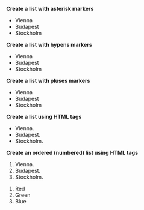 **Create a list with asterisk markers**
*   Vienna
*   Budapest
*   Stockholm

**Create a list with hypens markers**
- Vienna
- Budapest
- Stockholm

**Create a list with pluses markers**
+ Vienna
+ Budapest
+ Stockholm

**Create a list using HTML tags**
<ul>
<li>Vienna.</li>
<li>Budapest.</li>
<li>Stockholm.</li>
</ul>

**Create an ordered (numbered) list using HTML tags**
<ol>
<li>Vienna.</li>
<li>Budapest.</li>
<li>Stockholm.</li>
</ol>
 
 <ol>
<li>Red</li>
<li>Green</li>
<li>Blue</li>
</ol>
